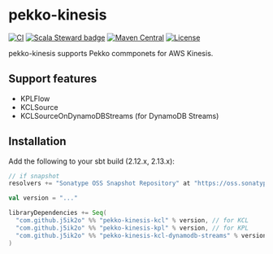 # pekko-kinesis

[![CI](https://github.com/j5ik2o/pekko-kinesis/workflows/CI/badge.svg)](https://github.com/j5ik2o/pekko-kinesis/actions?query=workflow%3ACI)
[![Scala Steward badge](https://img.shields.io/badge/Scala_Steward-helping-blue.svg?style=flat&logo=data:image/png;base64,iVBORw0KGgoAAAANSUhEUgAAAA4AAAAQCAMAAAARSr4IAAAAVFBMVEUAAACHjojlOy5NWlrKzcYRKjGFjIbp293YycuLa3pYY2LSqql4f3pCUFTgSjNodYRmcXUsPD/NTTbjRS+2jomhgnzNc223cGvZS0HaSD0XLjbaSjElhIr+AAAAAXRSTlMAQObYZgAAAHlJREFUCNdNyosOwyAIhWHAQS1Vt7a77/3fcxxdmv0xwmckutAR1nkm4ggbyEcg/wWmlGLDAA3oL50xi6fk5ffZ3E2E3QfZDCcCN2YtbEWZt+Drc6u6rlqv7Uk0LdKqqr5rk2UCRXOk0vmQKGfc94nOJyQjouF9H/wCc9gECEYfONoAAAAASUVORK5CYII=)](https://scala-steward.org)
[![Maven Central](https://maven-badges.herokuapp.com/maven-central/com.github.j5ik2o/pekko-kinesis-kcl_2.13/badge.svg)](https://maven-badges.herokuapp.com/maven-central/com.github.j5ik2o/pekko-kinesis-kcl_2.13)
[![License](https://img.shields.io/badge/License-MIT-blue.svg)](https://opensource.org/licenses/MIT)

pekko-kinesis supports Pekko commponets for AWS Kinesis.

## Support features

- KPLFlow
- KCLSource
- KCLSourceOnDynamoDBStreams (for DynamoDB Streams)

## Installation

Add the following to your sbt build (2.12.x, 2.13.x):

```scala
// if snapshot
resolvers += "Sonatype OSS Snapshot Repository" at "https://oss.sonatype.org/content/repositories/snapshots/"

val version = "..."

libraryDependencies += Seq(
  "com.github.j5ik2o" %% "pekko-kinesis-kcl" % version, // for KCL
  "com.github.j5ik2o" %% "pekko-kinesis-kpl" % version, // for KPL
  "com.github.j5ik2o" %% "pekko-kinesis-kcl-dynamodb-streams" % version // for KCL with DynamoDB Streams
)
```
